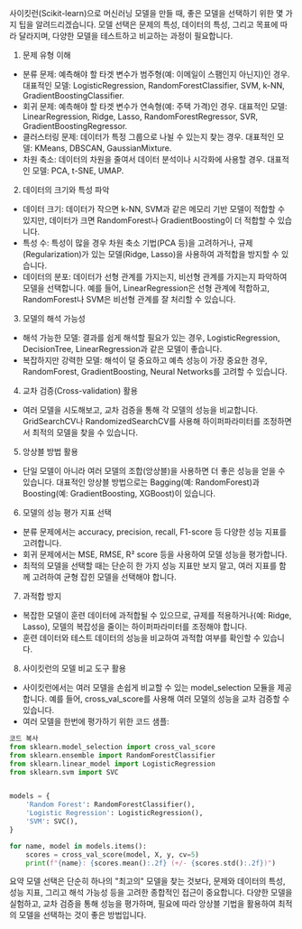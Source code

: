 사이킷런(Scikit-learn)으로 머신러닝 모델을 만들 때, 좋은 모델을 선택하기 위한 몇 가지 팁을 알려드리겠습니다. 모델 선택은 문제의 특성, 데이터의 특성, 그리고 목표에 따라 달라지며, 다양한 모델을 테스트하고 비교하는 과정이 필요합니다.

1. 문제 유형 이해

- 분류 문제: 예측해야 할 타겟 변수가 범주형(예: 이메일이 스팸인지 아닌지)인 경우. 대표적인 모델: LogisticRegression, RandomForestClassifier, SVM, k-NN, GradientBoostingClassifier.
- 회귀 문제: 예측해야 할 타겟 변수가 연속형(예: 주택 가격)인 경우. 대표적인 모델: LinearRegression, Ridge, Lasso, RandomForestRegressor, SVR, GradientBoostingRegressor.
- 클러스터링 문제: 데이터가 특정 그룹으로 나뉠 수 있는지 찾는 경우. 대표적인 모델: KMeans, DBSCAN, GaussianMixture.
- 차원 축소: 데이터의 차원을 줄여서 데이터 분석이나 시각화에 사용할 경우. 대표적인 모델: PCA, t-SNE, UMAP.

2. 데이터의 크기와 특성 파악

- 데이터 크기: 데이터가 작으면 k-NN, SVM과 같은 메모리 기반 모델이 적합할 수 있지만, 데이터가 크면 RandomForest나 GradientBoosting이 더 적합할 수 있습니다.
- 특성 수: 특성이 많을 경우 차원 축소 기법(PCA 등)을 고려하거나, 규제(Regularization)가 있는 모델(Ridge, Lasso)을 사용하여 과적합을 방지할 수 있습니다.
- 데이터의 분포: 데이터가 선형 관계를 가지는지, 비선형 관계를 가지는지 파악하여 모델을 선택합니다. 예를 들어, LinearRegression은 선형 관계에 적합하고, RandomForest나 SVM은 비선형 관계를 잘 처리할 수 있습니다.

3. 모델의 해석 가능성

- 해석 가능한 모델: 결과를 쉽게 해석할 필요가 있는 경우, LogisticRegression, DecisionTree, LinearRegression과 같은 모델이 좋습니다.
- 복잡하지만 강력한 모델: 해석이 덜 중요하고 예측 성능이 가장 중요한 경우, RandomForest, GradientBoosting, Neural Networks를 고려할 수 있습니다.

4. 교차 검증(Cross-validation) 활용

- 여러 모델을 시도해보고, 교차 검증을 통해 각 모델의 성능을 비교합니다. GridSearchCV나 RandomizedSearchCV를 사용해 하이퍼파라미터를 조정하면서 최적의 모델을 찾을 수 있습니다.

5. 앙상블 방법 활용

- 단일 모델이 아니라 여러 모델의 조합(앙상블)을 사용하면 더 좋은 성능을 얻을 수 있습니다. 대표적인 앙상블 방법으로는 Bagging(예: RandomForest)과 Boosting(예: GradientBoosting, XGBoost)이 있습니다.

6. 모델의 성능 평가 지표 선택

- 분류 문제에서는 accuracy, precision, recall, F1-score 등 다양한 성능 지표를 고려합니다.
- 회귀 문제에서는 MSE, RMSE, R² score 등을 사용하여 모델 성능을 평가합니다.
- 최적의 모델을 선택할 때는 단순히 한 가지 성능 지표만 보지 말고, 여러 지표를 함께 고려하여 균형 잡힌 모델을 선택해야 합니다.

7. 과적합 방지

- 복잡한 모델이 훈련 데이터에 과적합될 수 있으므로, 규제를 적용하거나(예: Ridge, Lasso), 모델의 복잡성을 줄이는 하이퍼파라미터를 조정해야 합니다.
- 훈련 데이터와 테스트 데이터의 성능을 비교하여 과적합 여부를 확인할 수 있습니다.

8. 사이킷런의 모델 비교 도구 활용

- 사이킷런에서는 여러 모델을 손쉽게 비교할 수 있는 model_selection 모듈을 제공합니다. 예를 들어, cross_val_score를 사용해 여러 모델의 성능을 교차 검증할 수 있습니다.
- 여러 모델을 한번에 평가하기 위한 코드 샘플:

```python
코드 복사
from sklearn.model_selection import cross_val_score
from sklearn.ensemble import RandomForestClassifier
from sklearn.linear_model import LogisticRegression
from sklearn.svm import SVC


models = {
    'Random Forest': RandomForestClassifier(),
    'Logistic Regression': LogisticRegression(),
    'SVM': SVC(),
}

for name, model in models.items():
    scores = cross_val_score(model, X, y, cv=5)
    print(f"{name}: {scores.mean():.2f} (+/- {scores.std():.2f})")
```

요약
모델 선택은 단순히 하나의 "최고의" 모델을 찾는 것보다, 문제와 데이터의 특성, 성능 지표, 그리고 해석 가능성 등을 고려한 종합적인 접근이 중요합니다. 다양한 모델을 실험하고, 교차 검증을 통해 성능을 평가하며, 필요에 따라 앙상블 기법을 활용하여 최적의 모델을 선택하는 것이 좋은 방법입니다.
